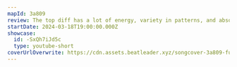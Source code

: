 ```yaml
---
mapId: 3a809
review: The top diff has a lot of energy, variety in patterns, and absolutely represents the spirit of Balanced maps with moderately fast patterns, some body movement, and engaging patterns. The two downmaps provide a nice progression that will still prove challenging and intense to less experienced players.
startDate: 2024-03-18T19:00:00.000Z
showcase:
  id: -SxQh7iJd5c
  type: youtube-short
coverUrlOverwrite: https://cdn.assets.beatleader.xyz/songcover-3a809-full.webp
---
```

